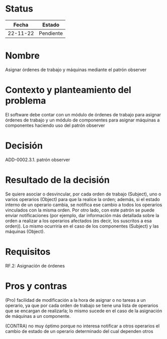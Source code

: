 # Status

| Fecha | Estado |
| --- | --- |
| 22-11-22 | Pendiente |

# Nombre

Asignar órdenes de trabajo y máquinas mediante el patrón observer

# Contexto y planteamiento del problema

El software debe contar con un módulo de órdenes de trabajo para asignar órdenes de trabajo y un módulo de componentes para asignar máquinas a componentes haciendo uso del patrón observer

# Decisión

ADD-0002.3.1. patrón observer

# Resultado de la decisión

Se quiere asociar o desvincular, por cada orden de trabajo (Subject), uno o varios operarios (Object) para que la realice la orden; además, si el estado interno de un operario cambia, se notifica ese cambio a todos los operarios vinculados con la misma orden. Por otro lado, con este patrón se puede enviar notificaciones (por ejemplo, dar información más detallada sobre la orden a realizar a los operarios afectados (es decir, los suscritos a esa orden)). Lo mismo ocurriría en el caso de los componentes (Subject) y las máquinas (Object).

# Requisitos

RF.2: Asignación de órdenes

# Pros y contras

(Pro) facilidad de modificación a la hora de asignar o no tareas a un operario, ya que por cada orden de trabajo se tiene una lista de operarios que se encargan de realizarla; lo mismo sucede en el caso de la asignación de máquinas a un componente.

(CONTRA) no muy óptimo porque no interesa notificar a otros operarios el cambio de estado de un operario determinado del cual dependen otros